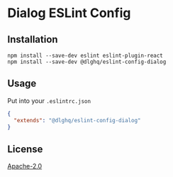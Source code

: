 # Dialog ESLint Config

## Installation

```
npm install --save-dev eslint eslint-plugin-react
npm install --save-dev @dlghq/eslint-config-dialog
```

## Usage

Put into your `.eslintrc.json`

```json
{
  "extends": "@dlghq/eslint-config-dialog"
}
```

## License

[Apache-2.0](LICENSE)
